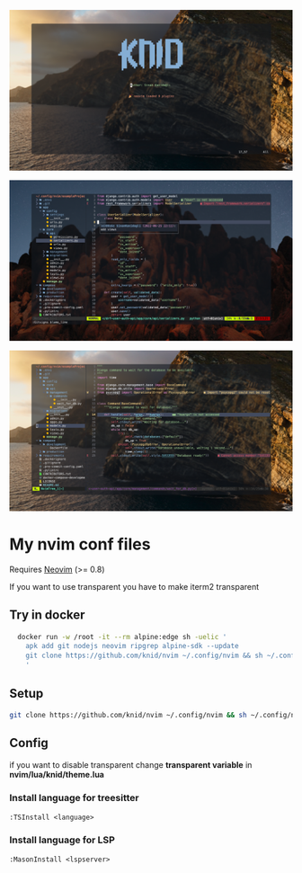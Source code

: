 
![nvim screenshot12](./images/sc1.png)

![nvim screenshot](./images/sc2.png)

![nvim screenshot3](./images/sc3.png)

# My nvim conf files

Requires [Neovim](https://neovim.io/) (>= 0.8)

If you want to use transparent you have to make iterm2 transparent

## Try in docker

```bash
  docker run -w /root -it --rm alpine:edge sh -uelic '
    apk add git nodejs neovim ripgrep alpine-sdk --update
    git clone https://github.com/knid/nvim ~/.config/nvim && sh ~/.config/nvim/install.sh
    '
```

## Setup

```bash
git clone https://github.com/knid/nvim ~/.config/nvim && sh ~/.config/nvim/install.sh
```

## Config

if you want to disable transparent change **transparent variable** in **nvim/lua/knid/theme.lua**

### Install language for treesitter

````
:TSInstall <language>
````

### Install language for LSP

````
:MasonInstall <lspserver>
````

